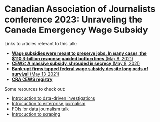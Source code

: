 # Canadian Association of Journalists conference 2023: Unraveling the Canada Emergency Wage Subsidy

Links to articles relevant to this talk:

- [**Wage subsidies were meant to preserve jobs. In many cases, the $110.6-billion response padded bottom lines** (May 8, 2021)](https://www.theglobeandmail.com/business/article-canada-emergency-wage-subsidy-data-analysis/)
- [**CEWS: A massive subsidy, shrouded in secrecy** (May 8, 2021)](https://www.theglobeandmail.com/business/article-cews-a-massive-subsidy-shrouded-in-secrecy/)
- [**Bankrupt firms tapped federal wage subsidy despite long odds of survival** (May 13, 2021)](https://www.theglobeandmail.com/business/article-bankrupt-firms-tapped-federal-wage-subsidy-despite-long-odds-of/)
- [**CRA CEWS registry**](https://apps.cra-arc.gc.ca/ebci/habs/cews/srch/pub/fllLstSrh)

Some resources to check out:

- [Introduction to data-driven investigations](https://github.com/tomcardoso/intro-data-investigation)
- [Introduction to enterprise journalism](https://github.com/tomcardoso/intro-enterprise-journalism)
- [FOIs for data journalism talk](https://github.com/tomcardoso/foi-data-journalism)
- [Introduction to scraping](https://github.com/tomcardoso/intro-to-scraping)
